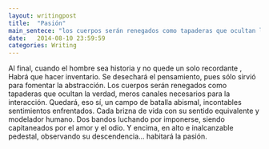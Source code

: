 ```yaml
---
layout: writingpost
title:  "Pasión"
main_sentece: "los cuerpos serán renegados como tapaderas que ocultan la verdad..."
date:   2014-08-10 23:59:59
categories: Writing
---
```


Al final, cuando el hombre sea historia y no quede un solo recordante , Habrá que hacer inventario. Se desechará el pensamiento, pues sólo sirvió para fomentar la abstracción. Los cuerpos serán renegados como tapaderas que ocultan la verdad, meros canales necesarios para la interacción. Quedará, eso sí, un campo de batalla abismal, incontables sentimientos enfrentados. Cada brizna de vida con su sentido equivalente y modelador humano. Dos bandos luchando por imponerse, siendo capitaneados por el amor y el odio. Y encima, en alto e inalcanzable pedestal, observando su descendencia... habitará la pasión.  
